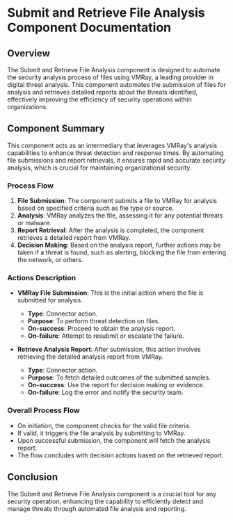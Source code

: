 # Submit and Retrieve File Analysis Component Documentation

## Overview
The Submit and Retrieve File Analysis component is designed to automate the security analysis process of files using VMRay, a leading provider in digital threat analysis. This component automates the submission of files for analysis and retrieves detailed reports about the threats identified, effectively improving the efficiency of security operations within organizations.

## Component Summary
This component acts as an intermediary that leverages VMRay's analysis capabilities to enhance threat detection and response times. By automating file submissions and report retrievals, it ensures rapid and accurate security analysis, which is crucial for maintaining organizational security.

### Process Flow
1. **File Submission**: The component submits a file to VMRay for analysis based on specified criteria such as file type or source.
2. **Analysis**: VMRay analyzes the file, assessing it for any potential threats or malware.
3. **Report Retrieval**: After the analysis is completed, the component retrieves a detailed report from VMRay.
4. **Decision Making**: Based on the analysis report, further actions may be taken if a threat is found, such as alerting, blocking the file from entering the network, or others.

### Actions Description
- **VMRay File Submission**: This is the initial action where the file is submitted for analysis. 
  - **Type**: Connector action.
  - **Purpose**: To perform threat detection on files.
  - **On-success**: Proceed to obtain the analysis report.
  - **On-failure**: Attempt to resubmit or escalate the failure.
  
- **Retrieve Analysis Report**: After submission, this action involves retrieving the detailed analysis report from VMRay.
  - **Type**: Connector action.
  - **Purpose**: To fetch detailed outcomes of the submitted samples.
  - **On-success**: Use the report for decision making or evidence.
  - **On-failure**: Log the error and notify the security team.

### Overall Process Flow
- On initiation, the component checks for the valid file criteria.
- If valid, it triggers the file analysis by submitting to VMRay.
- Upon successful submission, the component will fetch the analysis report.
- The flow concludes with decision actions based on the retrieved report.

## Conclusion
The Submit and Retrieve File Analysis component is a crucial tool for any security operation, enhancing the capability to efficiently detect and manage threats through automated file analysis and reporting.
